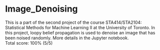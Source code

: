 # Image_Denoising
This is a part of the second project of the course STA414/STA2104: Statistical Methods for Machine Learning II at the University of Toronto. In this project, loopy belief propagation is used to denoise an image that has been noised randomly. More details in the Jupyter notebook.\
Total score: 100% (5/5)
